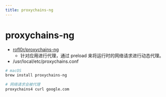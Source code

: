 ```yaml
---
title: proxychains-ng
---
```


# proxychains-ng

- [rofl0r/proxychains-ng](https://github.com/rofl0r/proxychains-ng)
  - 针对应用进行代理，通过 preload 来将运行时的网络请求进行动态代理。
- /usr/local/etc/proxychains.conf

```bash
# macOS
brew install proxychains-ng

# 网络请求会被代理
proxychains4 curl google.com
```
